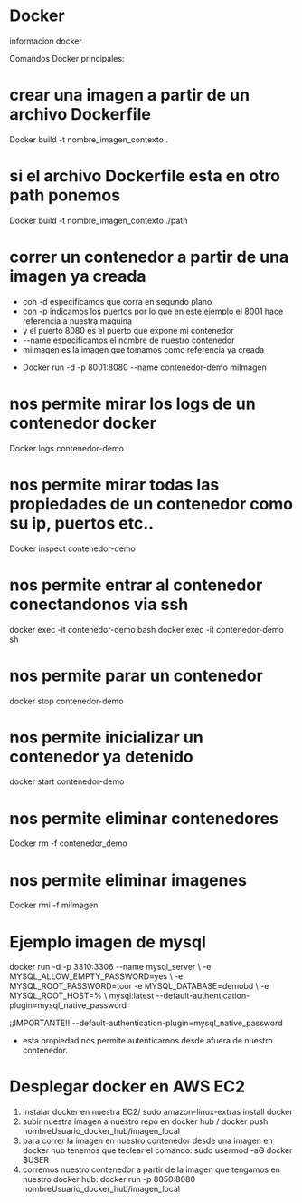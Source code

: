# Docker
informacion docker

Comandos Docker principales:

# crear una imagen a partir de un archivo Dockerfile
Docker build -t nombre_imagen_contexto .

# si el archivo Dockerfile esta en otro path ponemos
Docker build -t nombre_imagen_contexto ./path

# correr un contenedor a partir de una imagen ya creada
* con -d especificamos que corra en segundo plano
* con -p indicamos los puertos por lo que en este ejemplo el 8001 hace referencia a nuestra maquina
* y el puerto 8080 es el puerto que expone mi contenedor
* --name especificamos el nombre de nuestro contenedor
* miImagen es la imagen que tomamos como referencia ya creada

- Docker run -d -p 8001:8080 --name contenedor-demo miImagen

# nos permite mirar los logs de un contenedor docker
Docker logs contenedor-demo

# nos permite mirar todas las propiedades de un contenedor como su ip, puertos etc..
Docker inspect contenedor-demo

# nos permite entrar al contenedor conectandonos via ssh
docker exec -it contenedor-demo bash
docker exec -it contenedor-demo sh

# nos permite parar un contenedor
docker stop contenedor-demo

# nos permite inicializar un contenedor ya detenido
docker start contenedor-demo

# nos permite eliminar contenedores
Docker rm -f contenedor_demo

# nos permite eliminar imagenes
Docker rmi -f miImagen

# Ejemplo imagen de mysql

docker run -d -p 3310:3306 --name mysql_server \ -e MYSQL_ALLOW_EMPTY_PASSWORD=yes \ -e MYSQL_ROOT_PASSWORD=toor -e MYSQL_DATABASE=demobd \ -e MYSQL_ROOT_HOST=% \ mysql:latest --default-authentication-plugin=mysql_native_password

¡¡IMPORTANTE!!
--default-authentication-plugin=mysql_native_password 
* esta propiedad nos permite autenticarnos desde afuera de nuestro contenedor.

# Desplegar docker en AWS EC2

1. instalar docker en nuestra EC2/ sudo amazon-linux-extras install docker
2. subir nuestra imagen a nuestro repo en docker hub / docker push nombreUsuario_docker_hub/imagen_local
3. para correr la imagen en nuestro contenedor desde una imagen en docker hub tenemos que teclear el comando:
sudo usermod -aG docker $USER
4. corremos nuestro contenedor a partir de la imagen que tengamos en nuestro docker hub:
docker run -p 8050:8080 nombreUsuario_docker_hub/imagen_local 


